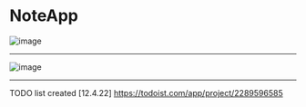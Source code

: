 # NoteApp
![image](https://user-images.githubusercontent.com/95710591/162629945-b3b59992-d141-417c-890e-20a0ed7cf944.png)
___
![image](https://user-images.githubusercontent.com/95710591/162629949-3903d114-5a66-4af9-b56c-c4a4f111e50e.png)
___
TODO list created [12.4.22]
https://todoist.com/app/project/2289596585
